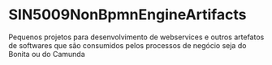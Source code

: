 # SIN5009NonBpmnEngineArtifacts
Pequenos projetos para desenvolvimento de webservices e outros artefatos de softwares que são consumidos pelos processos de negócio seja do Bonita ou do Camunda
